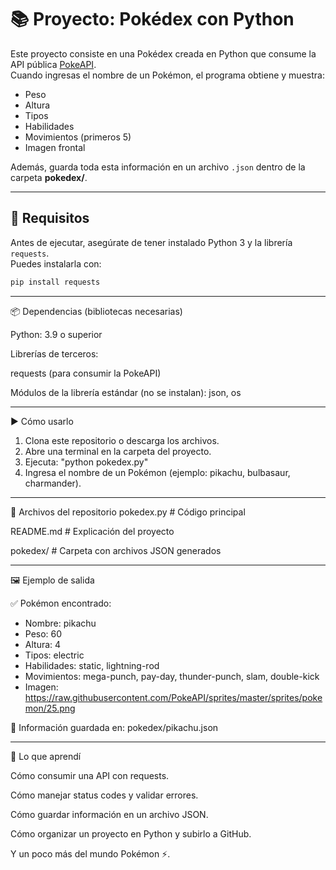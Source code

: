 # 📚 Proyecto: Pokédex con Python

Este proyecto consiste en una Pokédex creada en Python que consume la API pública [PokeAPI](https://pokeapi.co/).  
Cuando ingresas el nombre de un Pokémon, el programa obtiene y muestra:

- Peso  
- Altura  
- Tipos  
- Habilidades  
- Movimientos (primeros 5)  
- Imagen frontal  

Además, guarda toda esta información en un archivo `.json` dentro de la carpeta **pokedex/**.

---

## 🚀 Requisitos

Antes de ejecutar, asegúrate de tener instalado Python 3 y la librería `requests`.  
Puedes instalarla con:

```bash
pip install requests
```

---

📦 Dependencias (bibliotecas necesarias)

Python: 3.9 o superior

Librerías de terceros:

  requests (para consumir la PokeAPI)

Módulos de la librería estándar (no se instalan): json, os

---

▶️ Cómo usarlo

1. Clona este repositorio o descarga los archivos.
2. Abre una terminal en la carpeta del proyecto.
3. Ejecuta:
"python pokedex.py"
4. Ingresa el nombre de un Pokémon (ejemplo: pikachu, bulbasaur, charmander).

---

📂 Archivos del repositorio
pokedex.py        # Código principal

README.md         # Explicación del proyecto

pokedex/          # Carpeta con archivos JSON generados

---

🖼 Ejemplo de salida

✅ Pokémon encontrado:

- Nombre: pikachu
- Peso: 60
- Altura: 4
- Tipos: electric
- Habilidades: static, lightning-rod
- Movimientos: mega-punch, pay-day, thunder-punch, slam, double-kick
- Imagen: https://raw.githubusercontent.com/PokeAPI/sprites/master/sprites/pokemon/25.png

💾 Información guardada en: pokedex/pikachu.json

---

📘 Lo que aprendí

Cómo consumir una API con requests.

Cómo manejar status codes y validar errores.

Cómo guardar información en un archivo JSON.

Cómo organizar un proyecto en Python y subirlo a GitHub.

Y un poco más del mundo Pokémon ⚡.

